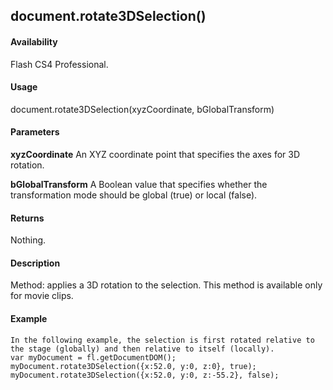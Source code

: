 ## document.rotate3DSelection()

#### Availability

Flash CS4 Professional.

#### Usage

document.rotate3DSelection(xyzCoordinate, bGlobalTransform)

#### Parameters

**xyzCoordinate** An XYZ coordinate point that specifies the axes for 3D rotation.
>
**bGlobalTransform** A Boolean value that specifies whether the transformation mode should be global (true) or local (false).

#### Returns

Nothing.

#### Description

Method: applies a 3D rotation to the selection. This method is available only for movie clips.

#### Example

```
In the following example, the selection is first rotated relative to the stage (globally) and then relative to itself (locally).
var myDocument = fl.getDocumentDOM(); myDocument.rotate3DSelection({x:52.0, y:0, z:0}, true); myDocument.rotate3DSelection({x:52.0, y:0, z:-55.2}, false);

```